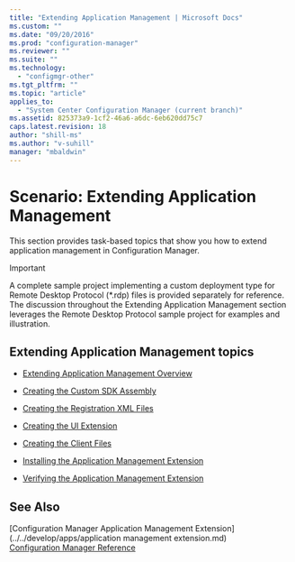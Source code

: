 ```yaml
---
title: "Extending Application Management | Microsoft Docs"
ms.custom: ""
ms.date: "09/20/2016"
ms.prod: "configuration-manager"
ms.reviewer: ""
ms.suite: ""
ms.technology:
  - "configmgr-other"
ms.tgt_pltfrm: ""
ms.topic: "article"
applies_to:
  - "System Center Configuration Manager (current branch)"
ms.assetid: 825373a9-1cf2-46a6-a6dc-6eb620dd75c7
caps.latest.revision: 18
author: "shill-ms"
ms.author: "v-suhill"
manager: "mbaldwin"
---
```

# Scenario: Extending Application Management
This section provides task-based topics that show you how to extend application management in Configuration Manager.  

> [!IMPORTANT]
>  A complete sample project implementing a custom deployment type for Remote Desktop Protocol (*.rdp) files is provided separately for reference. The discussion throughout the Extending Application Management section leverages the Remote Desktop Protocol sample project for examples and illustration.  

## Extending Application Management topics  

-   [Extending Application Management Overview](../../develop/apps/extending-application-management-overview.md)  

-   [Creating the Custom SDK Assembly](../../develop/apps/creating-the-custom-sdk-assembly.md)  

-   [Creating the Registration XML Files](../../develop/apps/creating-the-registration-xml-files.md)  

-   [Creating the UI Extension](../../develop/apps/creating-the-ui-extension.md)  

-   [Creating the Client Files](../../develop/apps/creating-the-client-files.md)  

-   [Installing the Application Management Extension](../../develop/apps/installing-the-application-management-extension.md)  

-   [Verifying the Application Management Extension](../../develop/apps/verifying-the-application-management-extension.md)  

## See Also  
 [Configuration Manager Application Management Extension](../../develop/apps/application management extension.md)   
 [Configuration Manager Reference](../../develop/reference/configuration-manager-reference.md)
